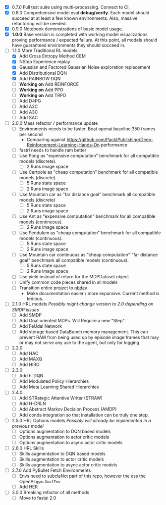 - [X] 0.7.0 Full test suite using multi-processing. Connect to CI.
- [X] 0.8.0 Comprehensive model eval **debug/verify**. Each model should succeed at at least a few known environments. Also, massive refactoring will be needed.
- [X] 0.9.0 Notebook demonstrations of basic model usage.
- [X] **1.0.0** Base version is completed with working model visualizations proving performance / expected failure. At 
this point, all models should have guaranteed environments they should succeed in. 
- [ ] 1.1.0 More Traditional RL models
    - [X] Add Cross Entropy Method CEM
    - [X] NStep Experience replay
    - [X] Gaussian and Factored Gaussian Noise exploration replacement
    - [X] Add Distributional DQN
    - [X] Add RAINBOW DQN
    - [ ] **Working on** Add REINFORCE
    - [ ] **Working on** Add PPO
    - [ ] **Working on** Add TRPO
    - [ ] Add D4PG
    - [ ] Add A2C
    - [ ] Add A3C
    - [ ] Add SAC
- [ ] 2.0.0 Mass refactor / performance update
    - [ ] Environments needs to be faster. Beat openai baseline 350 frames per second
        - Comparing against https://github.com/PacktPublishing/Deep-Reinforcement-Learning-Hands-On performance
    - [ ] fastrl needs to handle ram better
    - [ ] Use Pong as "expensive computation" benchmark for all compatible models (discrete). 
        - [ ] 2 Runs image space
    - [ ] Use Cartpole as "cheap computation" benchmark for all compatible models (discrete).
        - [ ] 5 Runs state space
        - [ ] 2 Runs image space
    - [ ] Use Mountain car as "far distance goal" benchmark all compatible models (discrete)
        - [ ] 5 Runs state space
        - [ ] 2 Runs image space
    - [ ] Use Ant as "expensive computation" benchmark for all compatible models (continuous). 
        - [ ] 2 Runs image space
    - [ ] Use Pendulum as "cheap computation" benchmark for all compatible models (continuous).
        - [ ] 5 Runs state space
        - [ ] 2 Runs image space
    - [ ] Use Mountain car continuous as "cheap computation" "far distance goal" benchmark all compatible models (continuous).
        - [ ] 5 Runs state space
        - [ ] 2 Runs image space
    - [ ] Use yield instead of return for the MDPDataset object
    - [ ] Unify common code pieces shared in all models
    - [ ] Transition entire project to [nbdev](https://github.com/fastai/nbdev)
        - Make documentation easier / more expansive. Current method is tedious.
- [ ] 2.1.0 HRL models *Possibly might change version to 2.0 depending on SMDP issues*
    - [ ] Add SMDP
    - [ ] Add Goal oriented MDPs. Will Require a new "Step"
    - [ ] Add FeUdal Network
    - [ ] Add storage based DataBunch memory management. This can prevent RAM from being used up by episode image frames
    that may or may not serve any use to the agent, but only for logging.
- [ ] 2.2.0
    - [ ] Add HAC
    - [ ] Add MAXQ
    - [ ] Add HIRO
- [ ] 2.3.0
    - [ ] Add h-DQN
    - [ ] Add Modulated Policy Hierarchies
    - [ ] Add Meta Learning Shared Hierarchies
- [ ] 2.4.0
    - [ ] Add STRategic Attentive Writer (STRAW)
    - [ ] Add H-DRLN
    - [ ] Add Abstract Markov Decision Process (AMDP)
    - [ ] Add conda integration so that installation can be truly one step.
- [ ] 2.5.0 HRL Options models *Possibly will already be implemented in a previous model*
    - [ ] Options augmentation to DQN based models
    - [ ] Options augmentation to actor critic models
    - [ ] Options augmentation to async actor critic models
- [ ] 2.6.0 HRL Skills
    - [ ] Skills augmentation to DQN based models
    - [ ] Skills augmentation to actor critic models
    - [ ] Skills augmentation to async actor critic models
- [ ] 2.7.0 Add PyBullet Fetch Environments
    - [ ] Envs need to subclaNot part of this repo, however the ess the OpenAI `gym.GoalEnv`
    - [ ] Add HER
- [ ] 3.0.0 Breaking refactor of all methods
    - [ ] Move to fastai 2.0
